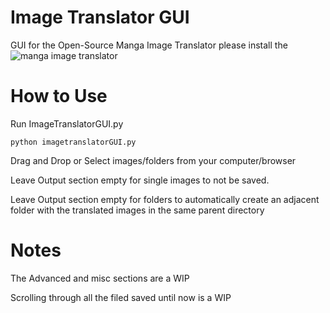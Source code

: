 # Image Translator GUI
 GUI for the Open-Source Manga Image Translator
 please install the ![manga image translator](https://github.com/zyddnys/manga-image-translator/tree/main)

# How to Use
 Run ImageTranslatorGUI.py
 
 ```python imagetranslatorGUI.py```

 Drag and Drop or Select images/folders from your computer/browser
 
 Leave Output section empty for single images to not be saved.
 
 Leave Output section empty for folders to automatically create an adjacent folder with the translated images in the same parent directory


# Notes

 The Advanced and misc sections are a WIP
 
 Scrolling through all the filed saved until now is a WIP
 
 
